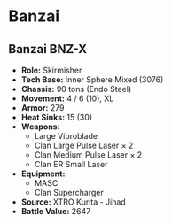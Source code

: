 # Banzai
## Banzai BNZ-X
- **Role:** Skirmisher
- **Tech Base:** Inner Sphere Mixed (3076)
- **Chassis:** 90 tons (Endo Steel)
- **Movement:** 4 / 6 (10), XL
- **Armor:** 279
- **Heat Sinks:** 15 (30)
- **Weapons:**
  - Large Vibroblade
  - Clan Large Pulse Laser × 2
  - Clan Medium Pulse Laser × 2
  - Clan ER Small Laser
- **Equipment:**
  - MASC
  - Clan Supercharger
- **Source:** XTRO Kurita - Jihad
- **Battle Value:** 2647

